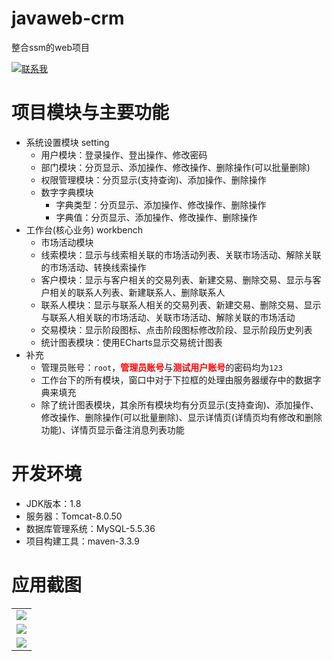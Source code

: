 # javaweb-crm
整合ssm的web项目

<p>
  <a target="_blank" href="mailto:obitosnn@163.com">
    <img src="https://img-blog.csdnimg.cn/202103221907093.png" title="联系我"/>
  </a>
</p>

# 项目模块与主要功能

* 系统设置模块 setting
  * 用户模块：登录操作、登出操作、修改密码
  * 部门模块：分页显示、添加操作、修改操作、删除操作(可以批量删除)
  * 权限管理模块：分页显示(支持查询)、添加操作、删除操作
  * 数字字典模块
    * 字典类型：分页显示、添加操作、修改操作、删除操作
    * 字典值：分页显示、添加操作、修改操作、删除操作
* 工作台(核心业务) workbench
  * 市场活动模块
  * 线索模块：显示与线索相关联的市场活动列表、关联市场活动、解除关联的市场活动、转换线索操作
  * 客户模块：显示与客户相关的交易列表、新建交易、删除交易、显示与客户相关的联系人列表、新建联系人、删除联系人
  * 联系人模块：显示与联系人相关的交易列表、新建交易、删除交易、显示与联系人相关联的市场活动、关联市场活动、解除关联的市场活动
  * 交易模块：显示阶段图标、点击阶段图标修改阶段、显示阶段历史列表
  * 统计图表模块：使用ECharts显示交易统计图表
* 补充
  * 管理员账号：`root`，<font color=red>**管理员账号**</font>与<font color=red>**测试用户账号**</font>的密码均为`123`
  * 工作台下的所有模块，窗口中对于下拉框的处理由服务器缓存中的数据字典来填充
  * 除了统计图表模块，其余所有模块均有分页显示(支持查询)、添加操作、修改操作、删除操作(可以批量删除)、显示详情页(详情页均有修改和删除功能)、详情页显示备注消息列表功能

# 开发环境

* JDK版本：1.8
* 服务器：Tomcat-8.0.50
* 数据库管理系统：MySQL-5.5.36
* 项目构建工具：maven-3.3.9

# 应用截图

<table>
  <tr>
    <td><img src="https://img-blog.csdnimg.cn/20210323205150455.gif"/></td>
  </tr>
  <tr>
    <td><img src="https://img-blog.csdnimg.cn/20210323205835351.gif"/></td>
  </tr>
  <tr>
    <td><img src="https://img-blog.csdnimg.cn/20210323210508191.gif"/></td>
  </tr>
</table>